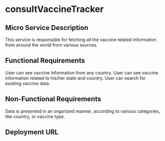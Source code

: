# consultVaccineTracker

## Micro Service Description
This service is responsible for fetching all the vaccine related information from around the world from various sources.

## Functional Requirements
User can see vaccine information from any country.
User can see vaccine information related to his/her state and country.
User can search for existing vaccine data.

## Non-Functional Requirements
Data is presented in an organized manner, according to various categories, like country, or vaccine type.

## Deployment URL

